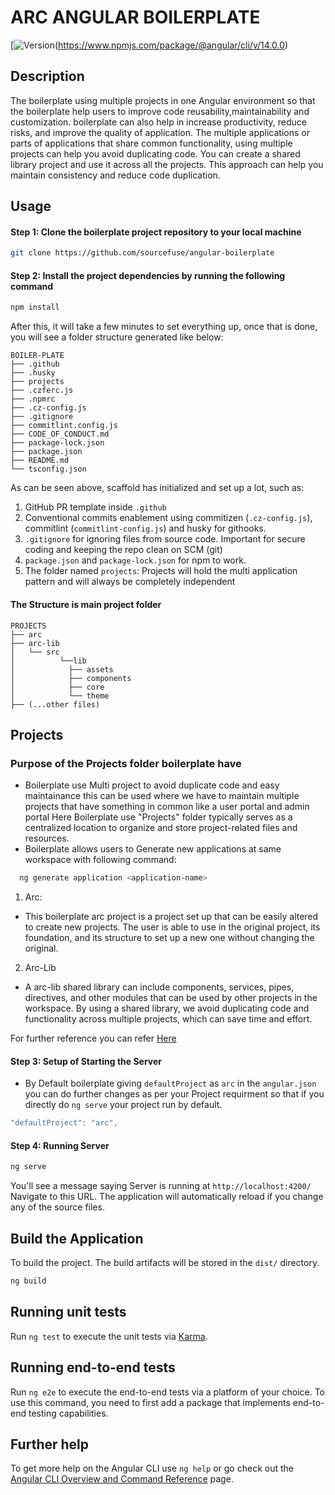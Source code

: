 # ARC ANGULAR BOILERPLATE
[![Version](https://img.shields.io/badge/@angular/core-v14-brightgreen)(https://www.npmjs.com/package/@angular/cli/v/14.0.0)

<!-- DOCUMENTATION -->

## Description

  The boilerplate using multiple projects in one Angular environment so that the boilerplate help users 
  to improve code  reusability,maintainability and customization. boilerplate can also help in increase productivity, reduce risks, and improve the quality of  application.
  The multiple applications or parts of applications that share common functionality, using multiple
  projects can help you avoid duplicating code. You can create a shared library project and use it across all the projects. This approach can help you maintain consistency and reduce code duplication.


## Usage

#### Step 1: Clone the boilerplate project repository to your local machine

```sh
git clone https://github.com/sourcefuse/angular-boilerplate
```

#### Step 2: Install the project dependencies by running the following command 

```sh
npm install 
```

After this, it will take a few minutes to set everything up, once that is done, you will see a folder structure generated like below:

```
BOILER-PLATE
├── .github
├── .husky
├── projects
├── .czferc.js
├── .npmrc
├── .cz-config.js
├── .gitignore
├── commitlint.config.js
├── CODE_OF_CONDUCT.md
├── package-lock.json
├── package.json
├── README.md
└── tsconfig.json
```
As can be seen above, scaffold has initialized and set up a lot, such as:

1. GitHub PR template inside `.github`
2. Conventional commits enablement using commitizen (`.cz-config.js`), commitlint (`commitlint-config.js`) 
   and husky for githooks.
3. `.gitignore` for ignoring files from source code. Important for secure coding and keeping the repo clean 
    on SCM (git)
4. `package.json` and `package-lock.json` for npm to work.
5. The folder named `projects`: Projects will hold the multi application pattern and will always be 
   completely independent 

#### The Structure is main project folder 

```
PROJECTS
├── arc
├── arc-lib
│   └── src
│          └──lib
│            ├── assets
│            ├── components
│            ├── core
│            └── theme
├── (...other files)
```

## Projects

### Purpose of the Projects folder boilerplate have 
  - Boilerplate use Multi project to avoid duplicate code and easy maintainance this can be used where 
    we have to maintain multiple projects that have something in common like a user portal and admin portal
    Here Boilerplate use "Projects" folder typically serves as a centralized location to organize and store project-related files and resources. 
  - Boilerplate allows users to Generate new applications at same workspace with following command:

 ```sh
   ng generate application <application-name>
  ```

1. Arc:
- This boilerplate arc project is a project set up that can be easily altered to create new projects. 
  The user is able to use in the original project, its foundation, and its structure to set up a new one without changing the original.

2. Arc-Lib
- A arc-lib shared library can include components, services, pipes, directives, and other modules that can be used  by other projects in the workspace. By using a shared library, we avoid duplicating code and functionality across multiple projects, which can save time and effort.
 
For further reference you can refer [Here](projects/arc-lib/README.md)


#### Step 3: Setup of Starting the Server

- By Default boilerplate giving `defaultProject` as `arc` in the `angular.json` you can do further changes as per your Project requirment so that if you directly do `ng serve` your project run by default.

```typescript
"defaultProject": "arc",
```

#### Step 4: Running Server

```sh
ng serve
```

You'll see a message saying Server is running at `http://localhost:4200/` Navigate to this URL. The application will automatically reload if you change any of the source files.

##  Build the Application

 To build the project. The build artifacts will be stored in the `dist/` directory.

```sh
ng build
```

## Running unit tests

Run `ng test` to execute the unit tests via [Karma](https://karma-runner.github.io).

## Running end-to-end tests

Run `ng e2e` to execute the end-to-end tests via a platform of your choice. To use this command, you need to first add a package that implements end-to-end testing capabilities.

## Further help

To get more help on the Angular CLI use `ng help` or go check out the [Angular CLI Overview and Command Reference](https://angular.io/cli) page.
